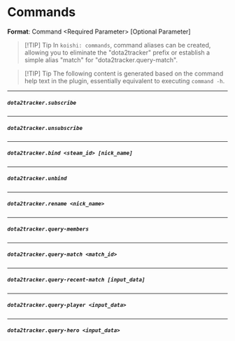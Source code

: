 # Commands

**Format**: Command \<Required Parameter\> [Optional Parameter]

> [!TIP] Tip
> In `koishi: commands`, command aliases can be created, allowing you to eliminate the "dota2tracker" prefix or establish a simple alias "match" for "dota2tracker.query-match".

> [!TIP] Tip
> The following content is generated based on the command help text in the plugin, essentially equivalent to executing `command -h`.

<script setup>
import locale from "../../locales/en-US.command.yml"
</script>

***
##### `dota2tracker.subscribe`
<Command :command="locale.commands.dota2tracker.subscribe"/>

***
##### `dota2tracker.unsubscribe`
<Command :command="locale.commands.dota2tracker.unsubscribe"/>

***
##### `dota2tracker.bind <steam_id> [nick_name]`
<Command :command="locale.commands.dota2tracker.bind"/>

***
##### `dota2tracker.unbind`
<Command :command="locale.commands.dota2tracker.unbind"/>

***
##### `dota2tracker.rename <nick_name>`
<Command :command="locale.commands.dota2tracker.rename"/>

***
##### `dota2tracker.query-members`
<Command :command="locale.commands.dota2tracker['query-members']"/>

***
##### `dota2tracker.query-match <match_id>`
<Command :command="locale.commands.dota2tracker['query-match']"/>

***
##### `dota2tracker.query-recent-match [input_data]`
<Command :command="locale.commands.dota2tracker['query-recent-match']"/>

***
##### `dota2tracker.query-player <input_data>`
<Command :command="locale.commands.dota2tracker['query-player']"/>

***
##### `dota2tracker.query-hero <input_data>`
<Command :command="locale.commands.dota2tracker['query-hero']"/>
